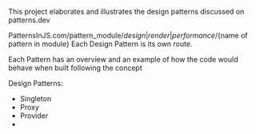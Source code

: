 This project elaborates and illustrates the design patterns discussed on patterns.dev

PatternsInJS.com/pattern_module/${design|render|performance}/${name of pattern in module}
Each Design Pattern is its own route.

Each Pattern has an overview and an example of how the code would behave when built following the concept 

Design Patterns:
- Singleton
- Proxy
- Provider
-

